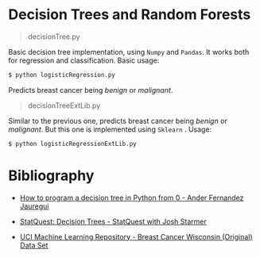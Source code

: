 # Decision Trees and Random Forests




> decisionTree.py

Basic decision tree implementation, using `Numpy` and `Pandas`. It works both for regression and classification. Basic usage:

```bash
$ python logisticRegression.py
```
Predicts breast cancer being *benign* or *malignant*. 
 


> decisionTreeExtLib.py

Similar to the previous one, predicts breast cancer being *benign* or *malignant*. But this one is implemented using `Sklearn` . Usage:

```bash
$ python logisticRegressionExtLib.py
```






# Bibliography 

* [ How to program a decision tree in Python from 0 - Ander Fernandez Jauregui](https://anderfernandez.com/en/blog/code-decision-tree-python-from-scratch/)

* [ StatQuest: Decision Trees - StatQuest with Josh Starmer ](https://www.youtube.com/watch?v=7VeUPuFGJHk)

* [ UCI Machine Learning Repository - Breast Cancer Wisconsin (Original) Data Set](https://archive.ics.uci.edu/ml/datasets/Breast+Cancer+Wisconsin+%28Original%29)
